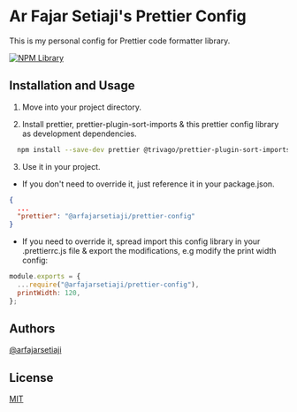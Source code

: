 
# Ar Fajar Setiaji's Prettier Config

This is my personal config for Prettier code formatter library.

[![NPM Library](https://img.shields.io/npm/v/@arfajarsetiaji/prettier-config?style=flat-square)](https://www.npmjs.com/package/@arfajarsetiaji/prettier-config)
## Installation and Usage

1. Move into your project directory.

2. Install prettier, prettier-plugin-sort-imports & this prettier config library as development dependencies.

```bash
  npm install --save-dev prettier @trivago/prettier-plugin-sort-imports @arfajarsetiaji/prettier-config
```

3. Use it in your project.

  - If you don't need to override it, just reference it in your package.json.

```json
{
  ...
  "prettier": "@arfajarsetiaji/prettier-config"
}
```

- If you need to override it, spread import this config library in your .prettierrc.js file & export the modifications, e.g modify the print width config:

```js
module.exports = {
  ...require("@arfajarsetiaji/prettier-config"),
  printWidth: 120,
};
```
## Authors

[@arfajarsetiaji](https://www.github.com/arfajarsetiaji)


## License

[MIT](https://github.com/arfajarsetiaji/prettier-config/blob/main/LICENSE)
